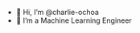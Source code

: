 - 👋 Hi, I’m @charlie-ochoa
- 👀 I’m a Machine Learning Engineer

<!---
charlie-ochoa/charlie-ochoa is a ✨ special ✨ repository because its `README.md` (this file) appears on your GitHub profile.
You can click the Preview link to take a look at your changes.
--->
